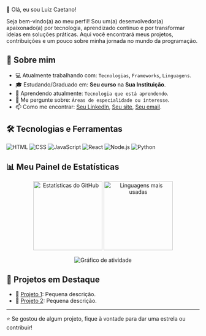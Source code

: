  👋 Olá, eu sou Luiz Caetano!

Seja bem-vindo(a) ao meu perfil! Sou um(a) desenvolvedor(a) apaixonado(a) por tecnologia, aprendizado contínuo e por transformar ideias em soluções práticas. Aqui você encontrará meus projetos, contribuições e um pouco sobre minha jornada no mundo da programação.

## 🚀 Sobre mim

- 💻 Atualmente trabalhando com: `Tecnologias`, `Frameworks`, `Linguagens`.
- 🎓 Estudando/Graduado em: **Seu curso** na **Sua Instituição**.
- 🌱 Aprendendo atualmente: `Tecnologia que está aprendendo`.
- 💬 Me pergunte sobre: `Áreas de especialidade ou interesse`.
- 📫 Como me encontrar: [Seu LinkedIn](https://linkedin.com/in/...), [Seu site](https://...), [Seu email](mailto:...).

## 🛠️ Tecnologias e Ferramentas

![HTML](https://img.shields.io/badge/HTML5-E34F26?style=for-the-badge&logo=html5&logoColor=white)
![CSS](https://img.shields.io/badge/CSS3-1572B6?style=for-the-badge&logo=css3&logoColor=white)
![JavaScript](https://img.shields.io/badge/JavaScript-F7DF1E?style=for-the-badge&logo=javascript&logoColor=black)
![React](https://img.shields.io/badge/React-20232A?style=for-the-badge&logo=react&logoColor=61DAFB)
![Node.js](https://img.shields.io/badge/Node.js-339933?style=for-the-badge&logo=nodedotjs&logoColor=white)
![Python](https://img.shields.io/badge/Python-3776AB?style=for-the-badge&logo=python&logoColor=white)

<!-- Adicione ou remova badges conforme suas habilidades -->

## 📊 Meu Painel de Estatísticas

<div align="center">

<!-- Estatísticas principais -->
<img height="180em" src="https://github-readme-stats.vercel.app/api?username=caetano4901&show_icons=true&theme=radical&include_all_commits=true&count_private=true" alt="Estatísticas do GitHub" />

<!-- Linguagens mais usadas -->
<img height="180em" src="https://github-readme-stats.vercel.app/api/top-langs/?username=caetano4901&layout=compact&theme=radical" alt="Linguagens mais usadas" />

<!-- Gráfico de atividade recente -->
![Gráfico de atividade](https://github-readme-activity-graph.vercel.app/graph?username=caetano4901&theme=github)

</div>

## 🧠 Projetos em Destaque

- 🔗 [Projeto 1](https://github.com/SEU-USUARIO/NOME-DO-PROJETO): Pequena descrição.
- 🔗 [Projeto 2](https://github.com/SEU-USUARIO/NOME-DO-PROJETO): Pequena descrição.

---

⭐️ Se gostou de algum projeto, fique à vontade para dar uma estrela ou contribuir!

